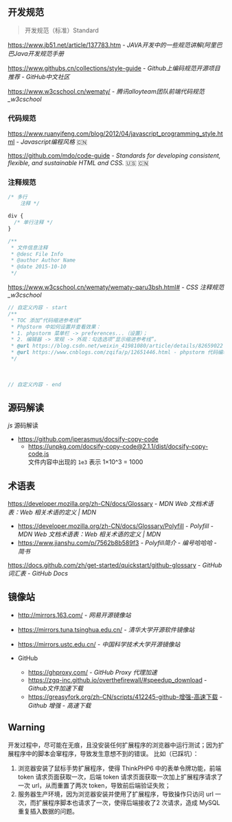 ## 开发规范

> 开发规范（标准）Standard

https://www.jb51.net/article/137783.htm - _JAVA开发中的一些规范讲解(阿里巴巴Java开发规范手册_

https://www.githubs.cn/collections/style-guide - *Github上编码规范开源项目推荐 - GitHub中文社区*

https://www.w3cschool.cn/wematy/ - *腾讯alloyteam团队前端代码规范_w3cschool*

### 代码规范

https://www.ruanyifeng.com/blog/2012/04/javascript_programming_style.html - *Javascript编程风格* 🇨🇳

https://github.com/mdo/code-guide - *Standards for developing consistent, flexible, and sustainable HTML and CSS.* 🇺🇸 🇨🇳



### 注释规范


``` css
/* 多行
    注释 */

div {
  /* 单行注释 */
}

/**
 * 文件信息注释
 * @desc File Info
 * @author Author Name
 * @date 2015-10-10
 */
```

https://www.w3cschool.cn/wematy/wematy-qaru3bsh.html# - *CSS 注释规范_w3cschool*



``` js
// 自定义内容 - start
/**
 * TOC 添加“代码缩进参考线”
 * PhpStorm 中如何设置并查看效果：
 * 1. phpstorm 菜单栏 -> preferences...（设置）；
 * 2. 编辑器 -> 常规 -> 外观：勾选选项“显示缩进参考线”。
 * @url https://blog.csdn.net/weixin_41981080/article/details/82659022 - PhpStorm代码编辑区竖线的用途
 * @url https://www.cnblogs.com/zqifa/p/12651446.html - phpstorm 代码编辑区去掉、设置灰色竖线 打印分割线设置
 */
 
 
 
// 自定义内容 - end
```


## 源码解读

*js* 源码解读

- https://github.com/jperasmus/docsify-copy-code
    - https://unpkg.com/docsify-copy-code@2.1.1/dist/docsify-copy-code.js  
        文件内容中出现的 `1e3` 表示 1×10^3 = 1000


## 术语表

https://developer.mozilla.org/zh-CN/docs/Glossary - *MDN Web 文档术语表：Web 相关术语的定义 | MDN*
- https://developer.mozilla.org/zh-CN/docs/Glossary/Polyfill - *Polyfill - MDN Web 文档术语表：Web 相关术语的定义 | MDN*
- https://www.jianshu.com/p/7562b8b589f3 - *Polyfill简介 - 编号哈哈哈 - 简书*

https://docs.github.com/zh/get-started/quickstart/github-glossary - *GitHub 词汇表 - GitHub Docs*

## 镜像站

- http://mirrors.163.com/ - *网易开源镜像站*

- https://mirrors.tuna.tsinghua.edu.cn/ - *清华大学开源软件镜像站*

- https://mirrors.ustc.edu.cn/ - *中国科学技术大学开源镜像站*

- GitHub
  - https://ghproxy.com/ - *GitHub Proxy 代理加速*
  - https://zgq-inc.github.io/overthefirewall/#speedup_download - *Github文件加速下载*
  - <https://greasyfork.org/zh-CN/scripts/412245-github-增强-高速下载> - *Github 增强 - 高速下载*



## Warning

开发过程中，尽可能在无痕，且没安装任何扩展程序的浏览器中运行测试；因为扩展程序中的脚本会窜程序，导致发生意想不到的错误。
比如（已踩坑）：

1. 浏览器安装了鼠标手势扩展程序，使得 ThinkPHP6 中的表单令牌功能，前端 token 请求页面获取一次，后端 token 请求页面获取一次加上扩展程序请求了一次 url，从而重置了两次 token，导致前后端验证失败；
2. 服务器生产环境，因为浏览器安装并使用了扩展程序，导致操作只访问 url 一次，而扩展程序脚本也请求了一次，使得后端接收了2 次请求，造成 MySQL 重复插入数据的问题。


